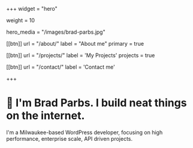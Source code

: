 +++
widget = "hero"

weight = 10

hero_media = "/images/brad-parbs.jpg"

[[btn]]
	url = "/about/"
	label = "About me"
	primary = true

[[btn]]
	url = "/projects/"
	label = 'My Projects'
	projects = true

[[btn]]
	url = "/contact/"
	label = 'Contact me'


+++

# 👋 I'm **Brad Parbs**. I build neat things on the internet.

I'm a Milwaukee-based WordPress developer, focusing on high performance, enterprise scale, API driven projects.
